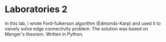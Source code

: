 # Laboratories 2
In this lab, i wrote Ford-fulkerson algorithm (Edmonds-Karp) and used it to naively solve edge connectivity problem.
The solution was based on Menger's theorem. 
Written in Python.
